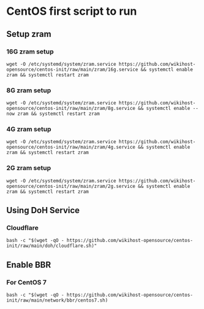 # CentOS first script to run

## Setup zram
### 16G zram setup
```
wget -O /etc/systemd/system/zram.service https://github.com/wikihost-opensource/centos-init/raw/main/zram/16g.service && systemctl enable zram && systemctl restart zram
```
### 8G zram setup
```
wget -O /etc/systemd/system/zram.service https://github.com/wikihost-opensource/centos-init/raw/main/zram/8g.service && systemctl enable --now zram && systemctl restart zram
```
### 4G zram setup
```
wget -O /etc/systemd/system/zram.service https://github.com/wikihost-opensource/centos-init/raw/main/zram/4g.service && systemctl enable zram && systemctl restart zram
```
### 2G zram setup
```
wget -O /etc/systemd/system/zram.service https://github.com/wikihost-opensource/centos-init/raw/main/zram/2g.service && systemctl enable zram && systemctl restart zram
```
## Using DoH Service
### Cloudflare
```
bash -c "$(wget -qO - https://github.com/wikihost-opensource/centos-init/raw/main/doh/cloudflare.sh)"
```
## Enable BBR
### For CentOS 7
```
bash -c "$(wget -qO - https://github.com/wikihost-opensource/centos-init/raw/main/network/bbr/centos7.sh)
```
